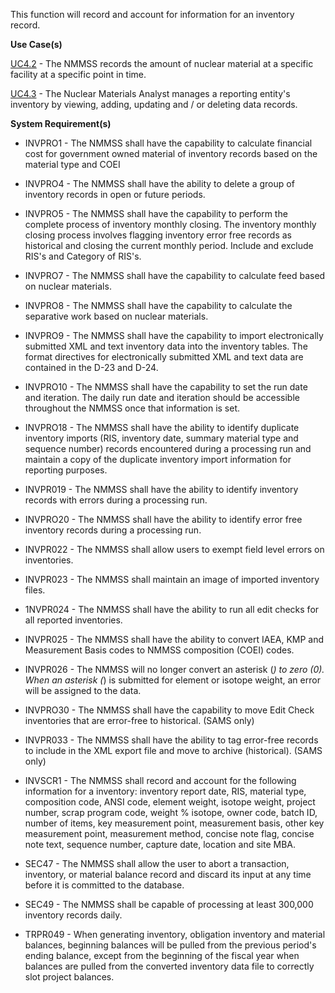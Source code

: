 This function will record and account for information for an inventory record.

**Use Case(s)**

<a href="https://dev.azure.com/Link-Technologies/NMMSS%20Requirements/_workitems/edit/688/" target="_blank">UC4.2</a> - The NMMSS records the amount of nuclear material at a specific facility at a specific point in time.

<a href="https://dev.azure.com/Link-Technologies/NMMSS%20Requirements/_workitems/edit/687/" target="_blank">UC4.3</a> - The Nuclear Materials Analyst manages a reporting entity's inventory by viewing, adding, updating and / or deleting data records.

**System Requirement(s)**

- INVPRO1 - The NMMSS shall have the capability to calculate financial cost for government owned material of inventory records based on the material type and COEI

- INVPRO4 - The NMMSS shall have the ability to delete a group of inventory records in open or future periods.

- INVPRO5 - The NMMSS shall have the capability to perform the complete process of inventory monthly closing. The inventory monthly closing process involves flagging inventory error free records as historical and closing the current monthly period. Include and exclude RIS's and Category of RIS's.

- INVPRO7 - The NMMSS shall have the capability to calculate feed based on nuclear materials.

- INVPRO8 - The NMMSS shall have the capability to calculate the separative work based on nuclear materials.

- INVPRO9 - The NMMSS shall have the capability to import electronically submitted XML and text inventory data into the inventory tables. The format directives for electronically submitted XML and text data are contained in the D-23 and D-24.

- INVPRO10 - The NMMSS shall have the capability to set the run date and iteration. The daily run date and iteration should be accessible throughout the NMMSS once that information is set.

- INVPRO18 - The NMMSS shall have the ability to identify duplicate inventory imports (RIS, inventory date, summary material type and sequence number) records encountered during a processing run and maintain a copy of the duplicate inventory import information for reporting purposes.

- INVPR019 - The NMMSS shall have the ability to identify inventory records with errors during a processing run.

- INVPRO20 - The NMMSS shall have the ability to identify error free inventory records during a processing run.

- INVPR022 - The NMMSS shall allow users to exempt field level errors on inventories.

- INVPR023 - The NMMSS shall maintain an image of imported inventory files.

- 1NVPR024 - The NMMSS shall have the ability to run all edit checks for all reported inventories.

- INVPR025 - The NMMSS shall have the ability to convert IAEA, KMP and Measurement Basis codes to NMMSS composition (COEI) codes.

- INVPR026 - The NMMSS will no longer convert an asterisk (*) to zero (0). When an asterisk (*) is submitted for element or isotope weight, an error will be assigned to the data.

- INVPRO30 - The NMMSS shall have the capability to move Edit Check inventories that are error-free to historical. (SAMS only)

- INVPR033 - The NMMSS shall have the ability to tag error-free records to include in the XML export file and move to archive (historical). (SAMS only)

- INVSCR1 - The NMMSS shall record and account for the following information for a inventory: inventory report date, RIS, material type, composition code, ANSI code, element weight, isotope weight, project number, scrap program code, weight % isotope, owner code, batch ID, number of items, key measurement point, measurement basis, other key measurement point, measurement method, concise note flag, concise note text, sequence number, capture date, location and site MBA.

- SEC47 - The NMMSS shall allow the user to abort a transaction, inventory, or material balance record and discard its input at any time before it is committed to the database.

- SEC49 - The NMMSS shall be capable of processing at least 300,000 inventory records daily.

- TRPR049 - When generating inventory, obligation inventory and material balances, beginning balances will be pulled from the previous period's ending balance, except from the beginning of the fiscal year when balances are pulled from the converted inventory data file to correctly slot project balances.